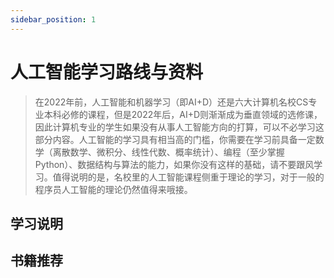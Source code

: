 ```yaml
---
sidebar_position: 1
---
```


# 人工智能学习路线与资料
>在2022年前，人工智能和机器学习（即AI+D）还是六大计算机名校CS专业本科必修的课程，但是2022年后，AI+D则渐渐成为垂直领域的选修课，因此计算机专业的学生如果没有从事人工智能方向的打算，可以不必学习这部分内容。人工智能的学习具有相当高的门槛，你需要在学习前具备一定数学（离散数学、微积分、线性代数、概率统计）、编程（至少掌握Python）、数据结构与算法的能力，如果你没有这样的基础，请不要跟风学习。值得说明的是，名校里的人工智能课程侧重于<H color="#f60">理论</H>的学习，对于一般的程序员人工智能的<H color="#f60">理论</H>仍然值得来哦接。

## 学习说明


## 书籍推荐



